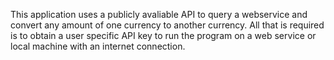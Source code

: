 This application uses a publicly avaliable API to query a webservice and convert any amount of one currency to another currency. All that is required is to obtain a user specific API key to run the program on a web service or local machine with an internet connection. 
